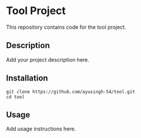# Tool Project

This repository contains code for the tool project.

## Description

Add your project description here.

## Installation

```
git clone https://github.com/ayusingh-54/tool.git
cd tool
```

## Usage

Add usage instructions here.
